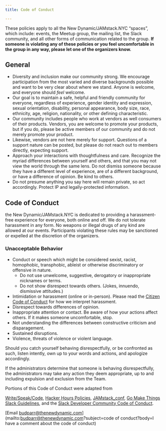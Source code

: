 ```yaml
---
title: Code of Conduct

---
```

These policies apply to all the New Dynamic/JAMstack.NYC “spaces”, which include: events, the Meetup group, the mailing list, the Slack community, and all other forms of communication related to the group. **If someone is violating any of these policies or you feel uncomfortable in the group in any way, please let one of the organizers know.**

## General

* Diversity and inclusion make our community strong. We encourage participation from the most varied and diverse backgrounds possible and want to be very clear about where we stand. Anyone is welcome, and everyone should _feel_ welcome.
* Our goal is to maintain a safe, helpful and friendly community for everyone, regardless of experience, gender identity and expression, sexual orientation, disability, personal appearance, body size, race, ethnicity, age, religion, nationality, or other defining characteristic.
* Our community includes people who work at vendors as well consumers of their products. Vendors, you are welcome to promote your products, but if you do, please be active members of our community and do not merely promote your product.
* Likewise, vendors are not here merely for support. Questions of a support nature can be posted, but please do not reach out to members directly, expecting support.
* Approach your interactions with thoughtfulness and care. Recognize the myriad differences between yourself and others, and that you may not view the world through the same lens. Do not dismiss someone because they have a different level of experience, are of a different background, or have a difference of opinion. Be kind to others.
* Do not presume anything you say here will remain private, so act accordingly. Protect IP and legally-protected information.

## Code of Conduct

the New Dynamic/JAMstack.NYC is dedicated to providing a harassment-free experience for everyone, both online and off. We do not tolerate harassment in any form. No weapons or illegal drugs of any kind are allowed at our events. Participants violating these rules may be sanctioned or expelled at the discretion of the organizers.

### Unacceptable Behavior

* Conduct or speech which might be considered sexist, racist, homophobic, transphobic, ableist or otherwise discriminatory or offensive in nature.
  * Do not use unwelcome, suggestive, derogatory or inappropriate nicknames or terms.
  * Do not show disrespect towards others. (Jokes, innuendo, dismissive attitudes.)
* Intimidation or harassment (online or in-person). Please read the [Citizen Code of Conduct](http://citizencodeofconduct.org/) for how we interpret harassment.
* Disrespect towards differences of opinion.
* Inappropriate attention or contact. Be aware of how your actions affect others. If it makes someone uncomfortable, stop.
* Not understanding the differences between constructive criticism and disparagement.
* Sustained disruptions.
* Violence, threats of violence or violent language.

Should you catch yourself behaving disrespectfully, or be confronted as such, listen intently, own up to your words and actions, and apologize accordingly.

If the administrators determine that someone is behaving disrespectfully, the administrators may take any action they deem appropriate, up to and including expulsion and exclusion from the Team.

Portions of this Code of Conduct were adapted from

[Write/Speak/Code](http://www.writespeakcode.com/code-of-conduct.html), [Hacker Hours Policies](https://hackerhours.org/policies.html), [JAMstack_conf](https://jamstackconf.com/nyc/code-of-conduct/), [Go Make Things Slack Guidelines](https://gomakethings.com/slack-guidelines/), and the [Slack Developer Community Code of Conduct](https://api.slack.com/docs/community-code-of-conduct).

\[Email budparr@thenewdynamic.com\](mailto:budparr@thenewdynamic.com?subject=code of conduct?body=I have a comment about the code of conduct)